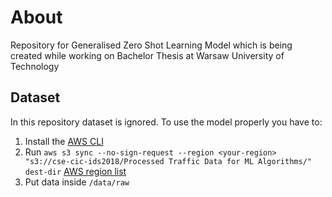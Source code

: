 # About
Repository for Generalised Zero Shot Learning Model which is being created while working on Bachelor Thesis at Warsaw University of Technology

## Dataset
In this repository dataset is ignored. To use the model properly you have to:
1. Install the [AWS CLI](https://aws.amazon.com/cli/)
2. Run `aws s3 sync --no-sign-request --region <your-region> "s3://cse-cic-ids2018/Processed Traffic Data for ML Algorithms/" dest-dir` [AWS region list](https://docs.aws.amazon.com/AWSEC2/latest/UserGuide/using-regions-availability-zones.html#region-name)
3. Put data inside `/data/raw`